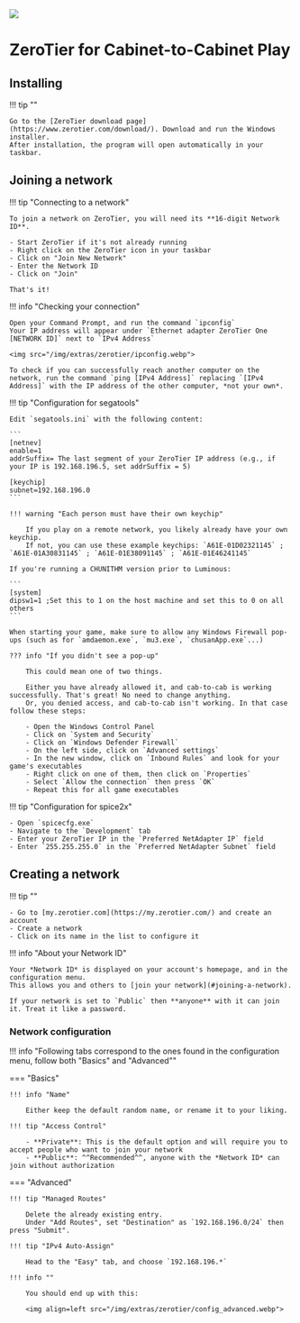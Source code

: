 <img class="header-logo" src="/img/extras/zerotier/logo.webp">

# ZeroTier for Cabinet-to-Cabinet Play

## Installing

!!! tip ""

    Go to the [ZeroTier download page](https://www.zerotier.com/download/). Download and run the Windows installer.  
    After installation, the program will open automatically in your taskbar.

## Joining a network

!!! tip "Connecting to a network"

    To join a network on ZeroTier, you will need its **16-digit Network ID**.

    - Start ZeroTier if it's not already running
    - Right click on the ZeroTier icon in your taskbar
    - Click on "Join New Network"
    - Enter the Network ID
    - Click on "Join"

    That's it!

!!! info "Checking your connection"

    Open your Command Prompt, and run the command `ipconfig`  
    Your IP address will appear under `Ethernet adapter ZeroTier One [NETWORK ID]` next to `IPv4 Address`

    <img src="/img/extras/zerotier/ipconfig.webp">

    To check if you can successfully reach another computer on the network, run the command `ping [IPv4 Address]` replacing `[IPv4 Address]` with the IP address of the other computer, *not your own*.

!!! tip "Configuration for segatools"

    Edit `segatools.ini` with the following content:

    ```
    [netnev]
    enable=1
    addrSuffix= The last segment of your ZeroTier IP address (e.g., if your IP is 192.168.196.5, set addrSuffix = 5)
    
    [keychip]
    subnet=192.168.196.0
    ```

    !!! warning "Each person must have their own keychip"

        If you play on a remote network, you likely already have your own keychip.  
        If not, you can use these example keychips: `A61E-01D02321145` ; `A61E-01A30831145` ; `A61E-01E38091145` ; `A61E-01E46241145`

    If you're running a CHUNITHM version prior to Luminous:

    ```
    [system]
    dipsw1=1 ;Set this to 1 on the host machine and set this to 0 on all others
    ```

    When starting your game, make sure to allow any Windows Firewall pop-ups (such as for `amdaemon.exe`, `mu3.exe`, `chusanApp.exe`...)

    ??? info "If you didn't see a pop-up"

        This could mean one of two things.

        Either you have already allowed it, and cab-to-cab is working successfully. That's great! No need to change anything.  
        Or, you denied access, and cab-to-cab isn't working. In that case follow these steps:

        - Open the Windows Control Panel
        - Click on `System and Security`
        - Click on `Windows Defender Firewall`
        - On the left side, click on `Advanced settings`
        - In the new window, click on `Inbound Rules` and look for your game's executables
        - Right click on one of them, then click on `Properties`
        - Select `Allow the connection` then press `OK`
        - Repeat this for all game executables

!!! tip "Configuration for spice2x"

    - Open `spicecfg.exe`
    - Navigate to the `Development` tab
    - Enter your ZeroTier IP in the `Preferred NetAdapter IP` field
    - Enter `255.255.255.0` in the `Preferred NetAdapter Subnet` field

## Creating a network

!!! tip ""

    - Go to [my.zerotier.com](https://my.zerotier.com/) and create an account
    - Create a network
    - Click on its name in the list to configure it

!!! info "About your Network ID"

    Your *Network ID* is displayed on your account's homepage, and in the configuration menu.  
    This allows you and others to [join your network](#joining-a-network).

    If your network is set to `Public` then **anyone** with it can join it. Treat it like a password.

### Network configuration

!!! info "Following tabs correspond to the ones found in the configuration menu, follow both "Basics" and "Advanced""

=== "Basics"

    !!! info "Name"

        Either keep the default random name, or rename it to your liking.

    !!! tip "Access Control"

        - **Private**: This is the default option and will require you to accept people who want to join your network
        - **Public**: ^^Recommended^^, anyone with the *Network ID* can join without authorization

=== "Advanced"

    !!! tip "Managed Routes"

        Delete the already existing entry.  
        Under "Add Routes", set "Destination" as `192.168.196.0/24` then press "Submit".

    !!! tip "IPv4 Auto-Assign"

        Head to the "Easy" tab, and choose `192.168.196.*`

    !!! info ""
    
        You should end up with this:

        <img align=left src="/img/extras/zerotier/config_advanced.webp">